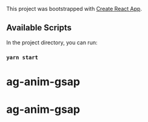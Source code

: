 This project was bootstrapped with [Create React App](https://github.com/facebook/create-react-app).

## Available Scripts

In the project directory, you can run:

### `yarn start`
# ag-anim-gsap
# ag-anim-gsap
